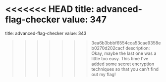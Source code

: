 <<<<<<< HEAD
title: advanced-flag-checker
value: 347
=======
title: advanced-flag-checker
value: 343
>>>>>>> 3ea6b3bbbf6554cca53cae9358eb0270d202cacf
description: Okay, maybe the last one was a little too easy. This time I've added some secret encryption techniques so that you can't find out my flag!